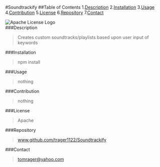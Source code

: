 
  #Soundtrackify
          ##Table of Contents
            1.[Description](#desc)
            2.[Installation](#installation)
            3.[Usage](#usage)
            4.[Contribution](#contribution)
            5.[License](#license)
            6.[Repository](#repo)
            7.[Contact](#contact)        
  
  <a name='desc'></a>                                               ![Apache License Logo](https://upload.wikimedia.org/wikipedia/commons/thumb/d/db/Apache_Software_Foundation_Logo_%282016%29.svg/330px-Apache_Software_Foundation_Logo_%282016%29.svg.png)     
  ###Description
  >Creates custom soundtracks/playlists based upon user input of keywords
  
  <a name='installation'></a>
  ###Installation
  >npm install
  
  <a name='usage'></a>
  ###Usage
  >nothing
  
  <a name='contribution'></a>
  ###Contribution
  >nothing
  
  <a name='license'></a>
  ###License
  >Apache
  
  <a name='repo'></a>
  ###Repository
  >www.github.com/trager1122/Soundtrackify
  
  <a name='contact'></a>
  ###Contact
  ><tomrager@yahoo.com>
